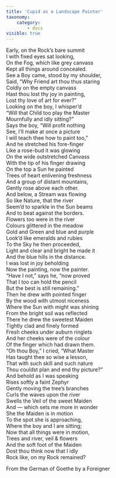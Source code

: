 ```yaml
---
title: 'Cupid as a Landscape Painter'
taxonomy:
    category:
        - docs
visible: true
---
```


Early, on the Rock’s bare summit  
I with fixed eyes sat looking,  
On the Fog, which like grey canvass  
Kept all things around concealed.  
See a Boy came, stood by my shoulder,  
Said, “Why Friend art thou thus staring  
Coldly on the empty canvass  
Hast thou lost thy joy in painting,  
Lost thy love of art for ever?”  
Looking on the boy, I whisper’d  
“Will that Child too play the Master  
Mournfully and idly sitting?”  
Says the boy, “Will profit nothing  
See, I’ll make at once a picture  
I will teach thee how to paint too,”  
And he stretched his fore-finger  
Like a rose-bud it was glowing  
On the wide outstretched Canvass  
With the tip of his finger drawing  
On the top a Sun he painted  
Trees of heart enlivening freshness  
And a group of distant mountains,  
Gently rose above each other.  
And below, a Stream was flowing  
So like Nature, that the river  
Seem’d to sparkle in the Sun beams  
And to beat against the borders.  
Flowers too were in the river  
Colours glittered in the meadow  
Gold and Green and blue and purple  
Look’d like emeralds and rubies  
To the Sky he then proceeded,  
Light and clear and bright he made it  
And the blue hills in the distance.  
I was lost in joy beholding  
Now the painting, now the painter.  
“Have I not,” says he, “now proved  
That I too can hold the pencil  
But the best is still remaining.”  
Then he drew with pointed finger  
By the wood with utmost niceness  
Where the Sun with might was shining  
From the bright soil was reflected  
There he drew the sweetest Maiden  
Tightly clad and finely formed  
Fresh cheeks under auburn ringlets  
And her cheeks were of the colour  
Of the finger which had drawn them.  
“Oh thou Boy,” I cried, “What Master  
Has taught thee so wise a lesson,  
That with such skill and such nature  
Thou couldst plan and end thy picture?”  
And behold as I was speaking  
Rises softly a faint Zephyr  
Gently moving the tree’s branches  
Curls the waves upon the river  
Swells the Veil of the sweet Maiden  
And — which sets me more in wonder  
She the Maiden is in motion  
To the spot she is approaching,  
Where the boy and I are sitting;  
Now that all things were in motion,  
Trees and river, veil & flowers  
And the soft foot of the Maiden  
Dost thou think now that I idly  
Rock like, on my Rock remained?  
  
From the German of Goethe by a Foreigner